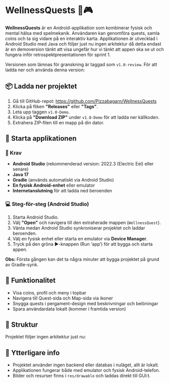 # WellnessQuests 🌿🎮

**WellnessQuests** är en Android-applikation som kombinerar fysisk och mental hälsa med spelmekanik. Användaren kan genomföra quests, samla coins och ta sig vidare på en interaktiv karta. Applikationen är utvecklad i Android Studio med Java och följer 
just nu ingen arkitektur då detta endast är en demoversion tänkt att visa ungefär hur vi tänkt att appen ska se ut och fungera
inför retrospektpresentationen för sprint 1.

Versionen som lämnas för granskning är taggad som `v1.0-review`. För att ladda ner och använda denna version:

## 📦 Ladda ner projektet

1. Gå till GitHub-repot: https://github.com/Pizzabagarn/WellnessQuests
2. Klicka på fliken **"Releases"** eller **"Tags"**.
3. Leta upp taggen `v1.0-Demo`.
4. Klicka på **"Download ZIP"** under `v1.0-Demo` för att ladda ner källkoden.
5. Extrahera ZIP-filen till en mapp på din dator.

## 🚀 Starta applikationen

### 🔧 Krav

- **Android Studio** (rekommenderad version: 2022.3 (Electric Eel) eller senare)
- **Java 17**
- **Gradle** (används automatiskt via Android Studio)
- **En fysisk Android-enhet** eller emulator
- **Internetanslutning** för att ladda ned beroenden

### 💻 Steg-för-steg (Android Studio)

1. Starta Android Studio.
2. Välj **"Open"** och navigera till den extraherade mappen (`WellnessQuest`).
3. Vänta medan Android Studio synkroniserar projektet och laddar beroenden.
4. Välj en fysisk enhet eller starta en emulator via **Device Manager**.
5. Tryck på den gröna ▶️-knappen (Run ‘app’) för att bygga och starta appen.

**Obs:** Första gången kan det ta några minuter att bygga projektet på grund av Gradle-synk.

## 📱 Funktionalitet

- Visa coins, profil och meny i topbar
- Navigera till Quest-sida och Map-sida via ikoner
- Snygga quests i pergament-design med beskrivningar och belöningar
- Spara användardata lokalt (kommer i framtida version)

## 🧠 Struktur

Projektet följer ingen arkitektur just nu:


## 📝 Ytterligare info

- Projektet använder ingen backend eller databas i nuläget, allt är lokalt.
- Applikationen fungerar både med emulator och fysisk Android-telefon.
- Bilder och resurser finns i `res/drawable` och laddas direkt till GUI:t.







